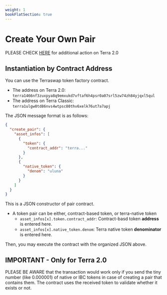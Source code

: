 ```yaml
---
weight: 1
bookFlatSection: true
---
```


# Create Your Own Pair

PLEASE CHECK [HERE](#important---only-for-terra-20) for additional action on Terra 2.0

## Instantiation by Contract Address

You can use the Terraswap token factory contract.
- The address on Terra 2.0: `terra1466nf3zuxpya8q9emxukd7vftaf6h4psr0a07srl5zw74zh84yjqxl5qul`
- The address on Terra Classic: `terra1ulgw0td86nvs4wtpsc80thv6xelk76ut7a7apj`

The JSON message format is as follows:

```json
{
  "create_pair": {
    "asset_infos": [
      {
        "token": {
          "contract_addr": "terra..."
        }
      },
      {
        "native_token": {
          "denom": "uluna"
        }
      }
    ]
  }
}
```

This is a JSON constructor of pair contract.

- A token pair can be either, contract-based token, or terra-native token
  - `asset_infos[x].token.contract_addr`: Contract-basd token **address** is entered here.
  - `asset_infos[x].native_token.denom`: Terra native token **denominator** is entered here.

Then, you may execute the contract with the organized JSON above.

## IMPORTANT - Only for Terra 2.0

PLEASE BE AWARE that the transaction would work only if you send the tiny number (like 0.000001) of native or IBC tokens in case of creating a pair that contains them.
The contract uses the received token to validate whether it exists or not.
